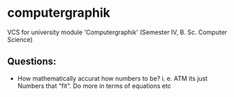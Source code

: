 # computergraphik
VCS for university module 'Computergraphik' (Semester IV, B. Sc. Computer Science)

## Questions: 
* How mathematically accurat how numbers to be?
  i. e. ATM its just Numbers that "fit". Do more in terms of equations etc